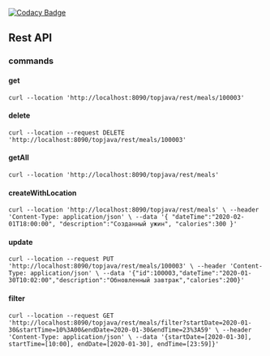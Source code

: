[![Codacy Badge](https://app.codacy.com/project/badge/Grade/766d40ee05ba4598b446abbbe64fb4a3)](https://www.codacy.com/gh/SergeiVorontsov/topjava/dashboard?utm_source=github.com&amp;utm_medium=referral&amp;utm_content=SergeiVorontsov/topjava&amp;utm_campaign=Badge_Grade)

## Rest API

### commands

#### get

`curl --location 'http://localhost:8090/topjava/rest/meals/100003'`

#### delete

`curl --location --request DELETE 'http://localhost:8090/topjava/rest/meals/100003'`

#### getAll

`curl --location 'http://localhost:8090/topjava/rest/meals'`

#### createWithLocation

`curl --location 'http://localhost:8090/topjava/rest/meals' \
--header 'Content-Type: application/json' \
--data '{
"dateTime":"2020-02-01T18:00:00",
"description":"Созданный ужин",
"calories":300
}'`

#### update

`curl --location --request PUT 'http://localhost:8090/topjava/rest/meals/100003' \
--header 'Content-Type: application/json' \
--data '{"id":100003,"dateTime":"2020-01-30T10:02:00","description":"Обновленный завтрак","calories":200}'`

#### filter

`curl --location --request GET 'http://localhost:8090/topjava/rest/meals/filter?startDate=2020-01-30&startTime=10%3A00&endDate=2020-01-30&endTime=23%3A59' \
--header 'Content-Type: application/json' \
--data '{startDate=[2020-01-30], startTime=[10:00], endDate=[2020-01-30], endTime=[23:59]}'`